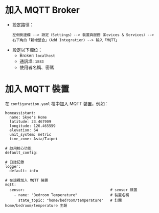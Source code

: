 # 加入 MQTT Broker
- 設定路徑：
  ```
  左側側邊欄 --> 設定（Settings）--> 裝置與服務（Devices & Services）--> 右下角的「新增整合」（Add Integration）--> 輸入「MQTT」
  ```
- 設定以下欄位： 
  - Broker: `localhost`
  - 通訊埠: `1883`
  - 使用者名稱、密碼

# 加入 MQTT 裝置
在 `configuration.yaml` 檔中加入 MQTT 裝置，例如：
```
homeassistant:
  name: Skye's Home
  latitude: 23.467909
  longitude: 120.465559
  elevation: 64
  unit_system: metric
  time_zone: Asia/Taipei

# 啟用核心功能  
default_config:  
  
# 日誌記錄  
logger:
  default: info

# 在這裡加入 MQTT 裝置
mqtt:
  sensor:                                       # sensor 裝置
    - name: "Bedroom Temperature"               # 裝置名稱
      state_topic: "home/bedroom/temperature"   # 訂閱 home/bedroom/temperature 主題
```
